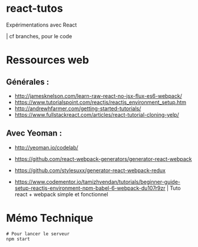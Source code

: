 # react-tutos
Expérimentations avec React

| cf branches, pour le code

# Ressources web
## Générales :
* http://jamesknelson.com/learn-raw-react-no-jsx-flux-es6-webpack/
* https://www.tutorialspoint.com/reactjs/reactjs_environment_setup.htm
* http://andrewhfarmer.com/getting-started-tutorials/
* https://www.fullstackreact.com/articles/react-tutorial-cloning-yelp/

## Avec Yeoman :
* http://yeoman.io/codelab/
* https://github.com/react-webpack-generators/generator-react-webpack
* https://github.com/stylesuxx/generator-react-webpack-redux

* https://www.codementor.io/tamizhvendan/tutorials/beginner-guide-setup-reactjs-environment-npm-babel-6-webpack-du107r9zr
| Tuto react + webpack simple et fonctionnel


# Mémo Technique
```
# Pour lancer le serveur
npm start


```
